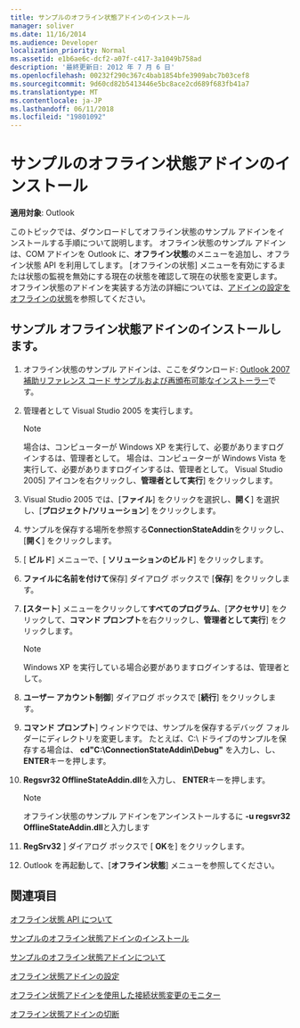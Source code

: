 ```yaml
---
title: サンプルのオフライン状態アドインのインストール
manager: soliver
ms.date: 11/16/2014
ms.audience: Developer
localization_priority: Normal
ms.assetid: e1b6ae6c-dcf2-a07f-c417-3a1049b758ad
description: '最終更新日: 2012 年 7 月 6 日'
ms.openlocfilehash: 00232f290c367c4bab1854bfe3909abc7b03cef8
ms.sourcegitcommit: 9d60cd82b5413446e5bc8ace2cd689f683fb41a7
ms.translationtype: MT
ms.contentlocale: ja-JP
ms.lasthandoff: 06/11/2018
ms.locfileid: "19801092"
---
```

# <a name="installing-the-sample-offline-state-add-in"></a>サンプルのオフライン状態アドインのインストール

  
  
**適用対象**: Outlook 
  
このトピックでは、ダウンロードしてオフライン状態のサンプル アドインをインストールする手順について説明します。 オフライン状態のサンプル アドインは、COM アドインを Outlook に、**オフライン状態**のメニューを追加し、オフライン状態 API を利用してします。 [オフラインの状態] メニューを有効にするまたは状態の監視を無効にする現在の状態を確認して現在の状態を変更します。 オフライン状態のアドインを実装する方法の詳細については、[アドインの設定をオフラインの状態](setting-up-an-offline-state-add-in.md)を参照してください。
  
## <a name="install-the-sample-offline-state-add-in"></a>サンプル オフライン状態アドインのインストールします。

1. オフライン状態のサンプル アドインは、ここをダウンロード: [Outlook 2007 補助リファレンス コード サンプルおよび再頒布可能なインストーラー](http://www.microsoft.com/en-us/download/details.aspx?id=24102)です。
    
2. 管理者として Visual Studio 2005 を実行します。
    
    > [!NOTE]
    > 場合は、コンピューターが Windows XP を実行して、必要がありますログインするは、管理者として。 場合は、コンピューターが Windows Vista を実行して、必要がありますログインするは、管理者として。 Visual Studio 2005] アイコンを右クリックし、**管理者として実行**] をクリックします。 
  
3. Visual Studio 2005 では、[**ファイル**] をクリックを選択し、**開く**] を選択し、[**プロジェクト/ソリューション**] をクリックします。
    
4. サンプルを保存する場所を参照する**ConnectionStateAddin**をクリックし、[**開く**] をクリックします。
    
5. [ **ビルド**] メニューで、[ **ソリューションのビルド**] をクリックします。
    
6. **ファイルに名前を付けて**保存] ダイアログ ボックスで [**保存**] をクリックします。
    
7. **[スタート**] メニューをクリックして**すべてのプログラム**、[**アクセサリ**] をクリックして、**コマンド プロンプト**を右クリックし、**管理者として実行**] をクリックします。
    
    > [!NOTE]
    > Windows XP を実行している場合必要がありますログインするは、管理者として。 
  
8. **ユーザー アカウント制御**] ダイアログ ボックスで [**続行**] をクリックします。
    
9. **コマンド プロンプト**] ウィンドウでは、サンプルを保存するデバッグ フォルダーにディレクトリを変更します。 たとえば、C:\ ドライブのサンプルを保存する場合は、 **cd"C:\ConnectionStateAddin\Debug"** を入力し、し、 **ENTER**キーを押します。 
    
10. **Regsvr32 OfflineStateAddin.dll**を入力し、 **ENTER**キーを押します。 
    
    > [!NOTE]
    > オフライン状態のサンプル アドインをアンインストールするに **-u regsvr32 OfflineStateAddin.dll**と入力します
  
11. **RegSrv32** ] ダイアログ ボックスで [ **OK**を] をクリックします。
    
12. Outlook を再起動して、[**オフライン状態**] メニューを参照してください。 
    
## <a name="see-also"></a>関連項目



[オフライン状態 API について](about-the-offline-state-api.md)
  
[サンプルのオフライン状態アドインのインストール](installing-the-sample-offline-state-add-in.md)
  
[サンプルのオフライン状態アドインについて](about-the-sample-offline-state-add-in.md)
  
[オフライン状態アドインの設定](setting-up-an-offline-state-add-in.md)
  
[オフライン状態アドインを使用した接続状態変更のモニター](monitoring-connection-state-changes-using-an-offline-state-add-in.md)
  
[オフライン状態アドインの切断](disconnecting-an-offline-state-add-in.md)

